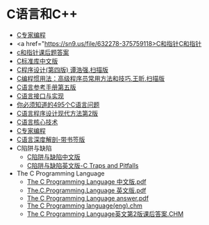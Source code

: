 # C语言和C++


* <a href="https://sn9.us/file/632278-375758992">C专家编程</a>
* <a href="https://sn9.us/file/632278-375759118>C和指针</a>[C和指针]()
* [c和指针课后题答案](https://sn9.us/file/632278-376032122)
* [C标准库中文版](https://sn9.us/file/632278-413723421)
* [C程序设计(第四版) 谭浩强.扫描版](https://sn9.us/file/632278-413723439)
* [C编程惯用法：高级程序员常用方法和技巧.王昕.扫描版](https://sn9.us/file/632278-413723433)
* [C语言参考手册第五版](https://sn9.us/file/632278-413723430)
* [C语言接口与实现](https://sn9.us/file/632278-376035626)
* [你必须知道的495个C语言问题](https://sn9.us/file/632278-376034345)
* [C语言程序设计现代方法第2版](https://sn9.us/file/632278-376033973)
* [C语言核心技术](https://sn9.us/file/632278-376033493)
* [C专家编程](https://sn9.us/file/632278-376032112)
* [C语言深度解剖-带书签版](https://sn9.us/file/632278-376033508)
* C陷阱与缺陷
    * [C陷阱与缺陷中文版](https://sn9.us/file/632278-376032403)
    * [C陷阱与缺陷英文版-C Traps and Pitfalls](https://sn9.us/file/632278-413743884)
* The C Programming Language
    * [The C Programming Language 中文版.pdf](https://sn9.us/file/632278-413723448)
    * [The.C.Programming.Language 英文版.pdf](https://sn9.us/file/632278-413723457)
    * [The C Programming Language answer.pdf](https://sn9.us/file/632278-413723451)
    * [The C Programming language(eng).chm](https://sn9.us/file/632278-413723445)
    * [The C Programming Language英文第2版课后答案.CHM](https://sn9.us/file/632278-413723454)


















